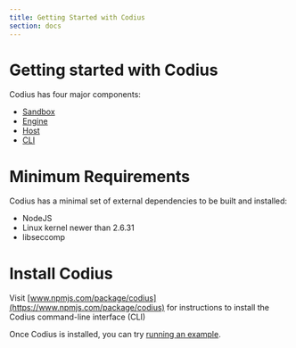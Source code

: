 ```yaml
---
title: Getting Started with Codius
section: docs
---
```


# Getting started with Codius

Codius has four major components:

* [Sandbox](https://github.com/codius/codius-sandbox)
* [Engine](https://github.com/codius/codius-engine)
* [Host](https://github.com/codius/codius-host)
* [CLI](https://github.com/codius/codius-cli)

# Minimum Requirements

Codius has a minimal set of external dependencies to be built and installed:

* NodeJS
* Linux kernel newer than 2.6.31
* libseccomp

# Install Codius

Visit [www.npmjs.com/package/codius](https://www.npmjs.com/package/codius) for instructions to install the Codius command-line interface (CLI)

Once Codius is installed, you can try [running an example](running-the-examples).
